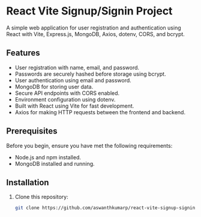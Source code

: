 # React Vite Signup/Signin Project

A simple web application for user registration and authentication using React with Vite, Express.js, MongoDB, Axios, dotenv, CORS, and bcrypt.



## Features

- User registration with name, email, and password.
- Passwords are securely hashed before storage using bcrypt.
- User authentication using email and password.
- MongoDB for storing user data.
- Secure API endpoints with CORS enabled.
- Environment configuration using dotenv.
- Built with React using Vite for fast development.
- Axios for making HTTP requests between the frontend and backend.

## Prerequisites

Before you begin, ensure you have met the following requirements:

- Node.js and npm installed.
- MongoDB installed and running.

## Installation

1. Clone this repository:

   ```bash
   git clone https://github.com/aswanthkumarp/react-vite-signup-signin.git
